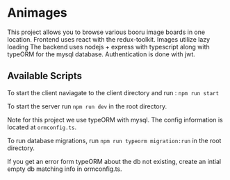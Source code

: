 # Animages
This project allows you to browse various booru image boards in one location. 
Frontend uses react with the redux-toolkit. Images utilize lazy loading
The backend uses nodejs + express with typescript along with typeORM for the mysql database.
Authentication is done with jwt.

## Available Scripts

To start the client naviagate to the client directory and run :
`npm run start`

To start the server run `npm run dev` in the root directory.

Note for this project we use typeORM with mysql. The config information is located at 
`ormconfig.ts`. 

To run database migrations, run `npm run typeorm migration:run` in the root directory.

If you get an error form typeORM about the db not existing, create an intial empty db
matching info in ormconfig.ts.
